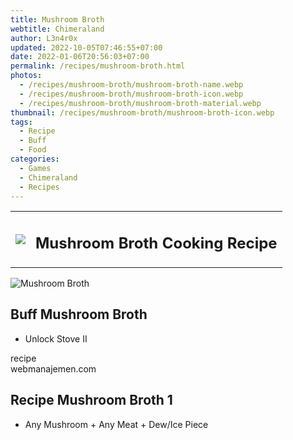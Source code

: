 ```yaml
---
title: Mushroom Broth
webtitle: Chimeraland
author: L3n4r0x
updated: 2022-10-05T07:46:55+07:00
date: 2022-01-06T20:56:03+07:00
permalink: /recipes/mushroom-broth.html
photos:
  - /recipes/mushroom-broth/mushroom-broth-name.webp
  - /recipes/mushroom-broth/mushroom-broth-icon.webp
  - /recipes/mushroom-broth/mushroom-broth-material.webp
thumbnail: /recipes/mushroom-broth/mushroom-broth-icon.webp
tags:
  - Recipe
  - Buff
  - Food
categories:
  - Games
  - Chimeraland
  - Recipes
---
```


<section id="bootstrap-wrapper"><link rel="stylesheet" href="https://cdn.statically.io/gh/dimaslanjaka/Web-Manajemen/40ac3225/css/bootstrap-4.5-wrapper.css"/><div class="row mb-2"><div class="col-md-12 mb-2"><table class="table" id="post-info"><tbody><tr><td><img class="d-inline-block me-2" src="/chimeraland/recipes/mushroom-broth/mushroom-broth-icon.webp" width="auto" height="auto"/></td><td><h1 class="fs-5">Mushroom Broth Cooking Recipe</h1></td></tr></tbody></table></div></div><div class="card mb-2"><div class="row g-0"><div class="col-sm-4 position-relative mb-2"><img src="/chimeraland/recipes/mushroom-broth/mushroom-broth-material.webp" class="card-img fit-cover w-100 h-100" alt="Mushroom Broth" data-fancybox="true"/></div><div class="col-sm-8 mb-2"><div class="card-body"><h2 class="card-title fs-5">Buff Mushroom Broth</h2><div class="card-text"><ul><li>Unlock Stove II</li></ul></div><span class="badge rounded-pill bg-dark">recipe</span></div><div class="card-footer text-end text-muted">webmanajemen.com</div></div></div></div><div class="row mb-2"><div class="col-12 col-lg-6 recipe-item mb-2"><div class="card"><div class="card-body"><h2 class="card-title fs-5">Recipe Mushroom Broth 1</h2><div class="card-text"><ul><li>Any Mushroom<span> + </span>Any Meat<span> + </span>Dew/Ice Piece</li></ul></div></div></div></div></div></section>